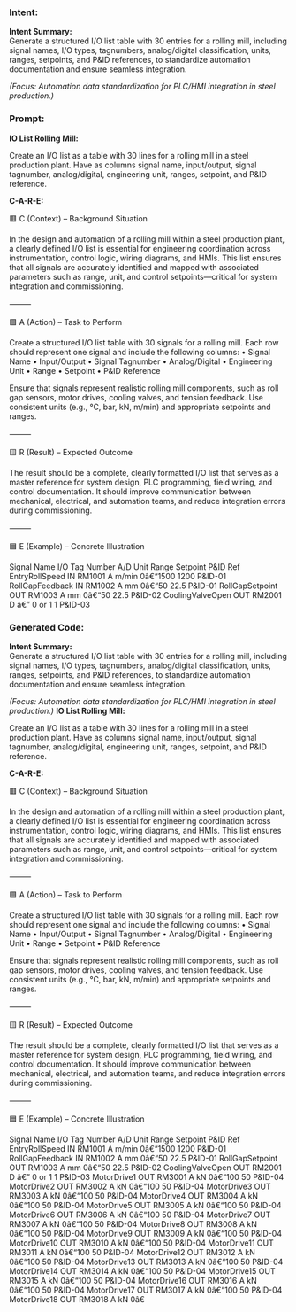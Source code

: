 ### Intent:
**Intent Summary:**  
Generate a structured I/O list table with 30 entries for a rolling mill, including signal names, I/O types, tagnumbers, analog/digital classification, units, ranges, setpoints, and P&ID references, to standardize automation documentation and ensure seamless integration.  

*(Focus: Automation data standardization for PLC/HMI integration in steel production.)*

### Prompt:
**IO List Rolling Mill:**

Create an I/O list as a table with 30 lines for a rolling mill in a steel production plant. Have as columns signal name, input/output, signal tagnumber, analog/digital, engineering unit, ranges, setpoint, and P&ID reference.

**C-A-R-E:**

🟥 C (Context) – Background Situation

In the design and automation of a rolling mill within a steel production plant, a clearly defined I/O list is essential for engineering coordination across instrumentation, control logic, wiring diagrams, and HMIs. This list ensures that all signals are accurately identified and mapped with associated parameters such as range, unit, and control setpoints—critical for system integration and commissioning.

⸻

🟩 A (Action) – Task to Perform

Create a structured I/O list table with 30 signals for a rolling mill. Each row should represent one signal and include the following columns:
	•	Signal Name
	•	Input/Output
	•	Signal Tagnumber
	•	Analog/Digital
	•	Engineering Unit
	•	Range
	•	Setpoint
	•	P&ID Reference

Ensure that signals represent realistic rolling mill components, such as roll gap sensors, motor drives, cooling valves, and tension feedback. Use consistent units (e.g., °C, bar, kN, m/min) and appropriate setpoints and ranges.

⸻

🟨 R (Result) – Expected Outcome

The result should be a complete, clearly formatted I/O list that serves as a master reference for system design, PLC programming, field wiring, and control documentation. It should improve communication between mechanical, electrical, and automation teams, and reduce integration errors during commissioning.

⸻

🟦 E (Example) – Concrete Illustration

Signal Name
I/O
Tag Number
A/D
Unit
Range
Setpoint
P&ID Ref
EntryRollSpeed
IN
RM1001
A
m/min
0â€“1500
1200
P&ID-01
RollGapFeedback
IN
RM1002
A
mm
0â€“50
22.5
P&ID-01
RollGapSetpoint
OUT
RM1003
A
mm
0â€“50
22.5
P&ID-02
CoolingValveOpen
OUT
RM2001
D
â€”
0 or 1
1
P&ID-03

### Generated Code:
**Intent Summary:**  
Generate a structured I/O list table with 30 entries for a rolling mill, including signal names, I/O types, tagnumbers, analog/digital classification, units, ranges, setpoints, and P&ID references, to standardize automation documentation and ensure seamless integration.  

*(Focus: Automation data standardization for PLC/HMI integration in steel production.)*
**IO List Rolling Mill:**

Create an I/O list as a table with 30 lines for a rolling mill in a steel production plant. Have as columns signal name, input/output, signal tagnumber, analog/digital, engineering unit, ranges, setpoint, and P&ID reference.

**C-A-R-E:**

🟥 C (Context) – Background Situation

In the design and automation of a rolling mill within a steel production plant, a clearly defined I/O list is essential for engineering coordination across instrumentation, control logic, wiring diagrams, and HMIs. This list ensures that all signals are accurately identified and mapped with associated parameters such as range, unit, and control setpoints—critical for system integration and commissioning.

⸻

🟩 A (Action) – Task to Perform

Create a structured I/O list table with 30 signals for a rolling mill. Each row should represent one signal and include the following columns:
	•	Signal Name
	•	Input/Output
	•	Signal Tagnumber
	•	Analog/Digital
	•	Engineering Unit
	•	Range
	•	Setpoint
	•	P&ID Reference

Ensure that signals represent realistic rolling mill components, such as roll gap sensors, motor drives, cooling valves, and tension feedback. Use consistent units (e.g., °C, bar, kN, m/min) and appropriate setpoints and ranges.

⸻

🟨 R (Result) – Expected Outcome

The result should be a complete, clearly formatted I/O list that serves as a master reference for system design, PLC programming, field wiring, and control documentation. It should improve communication between mechanical, electrical, and automation teams, and reduce integration errors during commissioning.

⸻

🟦 E (Example) – Concrete Illustration

Signal Name
I/O
Tag Number
A/D
Unit
Range
Setpoint
P&ID Ref
EntryRollSpeed
IN
RM1001
A
m/min
0â€“1500
1200
P&ID-01
RollGapFeedback
IN
RM1002
A
mm
0â€“50
22.5
P&ID-01
RollGapSetpoint
OUT
RM1003
A
mm
0â€“50
22.5
P&ID-02
CoolingValveOpen
OUT
RM2001
D
â€”
0 or 1
1
P&ID-03
MotorDrive1
OUT
RM3001
A
kN
0â€“100
50
P&ID-04
MotorDrive2
OUT
RM3002
A
kN
0â€“100
50
P&ID-04
MotorDrive3
OUT
RM3003
A
kN
0â€“100
50
P&ID-04
MotorDrive4
OUT
RM3004
A
kN
0â€“100
50
P&ID-04
MotorDrive5
OUT
RM3005
A
kN
0â€“100
50
P&ID-04
MotorDrive6
OUT
RM3006
A
kN
0â€“100
50
P&ID-04
MotorDrive7
OUT
RM3007
A
kN
0â€“100
50
P&ID-04
MotorDrive8
OUT
RM3008
A
kN
0â€“100
50
P&ID-04
MotorDrive9
OUT
RM3009
A
kN
0â€“100
50
P&ID-04
MotorDrive10
OUT
RM3010
A
kN
0â€“100
50
P&ID-04
MotorDrive11
OUT
RM3011
A
kN
0â€“100
50
P&ID-04
MotorDrive12
OUT
RM3012
A
kN
0â€“100
50
P&ID-04
MotorDrive13
OUT
RM3013
A
kN
0â€“100
50
P&ID-04
MotorDrive14
OUT
RM3014
A
kN
0â€“100
50
P&ID-04
MotorDrive15
OUT
RM3015
A
kN
0â€“100
50
P&ID-04
MotorDrive16
OUT
RM3016
A
kN
0â€“100
50
P&ID-04
MotorDrive17
OUT
RM3017
A
kN
0â€“100
50
P&ID-04
MotorDrive18
OUT
RM3018
A
kN
0â€
